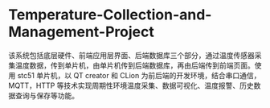 # Temperature-Collection-and-Management-Project
该系统包括底层硬件、前端应用层界面、后端数据库三个部分，通过温度传感器采集温度数据，传到单片机，由单片机传到后端数据库，再由后端传到前端页面。使用 stc51 单片机，以 QT creator 和 CLion 为前后端的开发环境，结合串口通信，MQTT，HTTP 等技术实现周期性环境温度采集、数据可视化、温度报警、历史数据查询与保存等功能。
